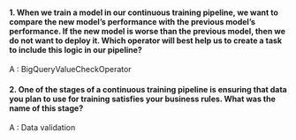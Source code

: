 #### 1. When we train a model in our continuous training pipeline, we want to compare the new model’s performance with the previous model’s performance. If the new model is worse than the previous model, then we do not want to deploy it. Which operator will best help us to create a task to include this logic in our pipeline?

A : BigQueryValueCheckOperator

#### 2. One of the stages of a continuous training pipeline is ensuring that data you plan to use for training satisfies your business rules. What was the name of this stage?

A : Data validation